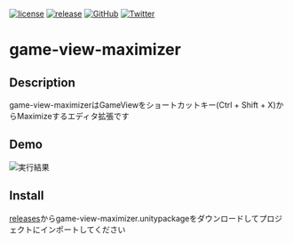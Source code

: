 [![license](https://img.shields.io/github/license/tomori-hikage/game-view-maximizer.svg?style=flat-square)](https://github.com/tomori-hikage/game-view-maximizer/blob/master/LICENSE.md)
[![release](https://img.shields.io/github/release/tomori-hikage/game-view-maximizer.svg?style=flat-square)](https://github.com/tomori-hikage/game-view-maximizer/releases)
[![GitHub](https://img.shields.io/github/followers/tomori-hikage.svg?label=@tomori-hikage&style=social)](https://github.com/tomori-hikage)
[![Twitter](https://img.shields.io/twitter/follow/tomori_hikage.svg?label=@tomori_hikage&style=social)](https://twitter.com/tomori_hikage)

# game-view-maximizer

## Description

game-view-maximizerはGameViewをショートカットキー(Ctrl + Shift + X)からMaximizeするエディタ拡張です

## Demo

![実行結果](https://github.com/tomoriaki/create-empty-at-zero-position/blob/readme_images/Images/ss1.gif)

## Install

[releases](https://github.com/tomori-hikage/game-view-maximizer/releases)からgame-view-maximizer.unitypackageをダウンロードしてプロジェクトにインポートしてください
